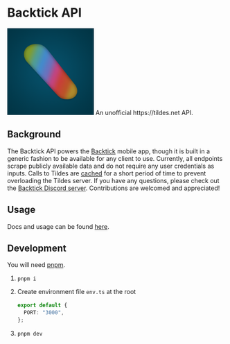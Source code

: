 # Backtick API

<img src="https://github.com/asnewman/backtickapi/blob/main/backtickAPI.png?raw=true" alt="backtick logo" width="200"/>
An unofficial https://tildes.net API.

## Background
The Backtick API powers the [Backtick](https://tildes.net/~tildes/15xb/looking_for_beta_testers_for_my_tildes_net_ios_app) mobile app, though it is built in a generic fashion to be available for any client to use. Currently, all endpoints scrape publicly available data and do not require any user credentials as inputs. Calls to Tildes are [cached](https://github.com/asnewman/backtickapi/blob/718e938ea50b172f7db3d2830ba856583e29a668/src/http.ts#L13) for a short period of time to prevent overloading the Tildes server. If you have any questions, please check out the [Backtick Discord server](https://discord.gg/uKzFN9HRV). Contributions are welcomed and appreciated!

## Usage

Docs and usage can be found [here](https://rapidapi.com/asnewman/api/backtick-api).

## Development

You will need [pnpm](https://pnpm.io/installation).

1. `pnpm i`
2. Create environment file `env.ts` at the root

    ```ts
    export default {
      PORT: "3000",
    };
    ```
3. `pnpm dev`
